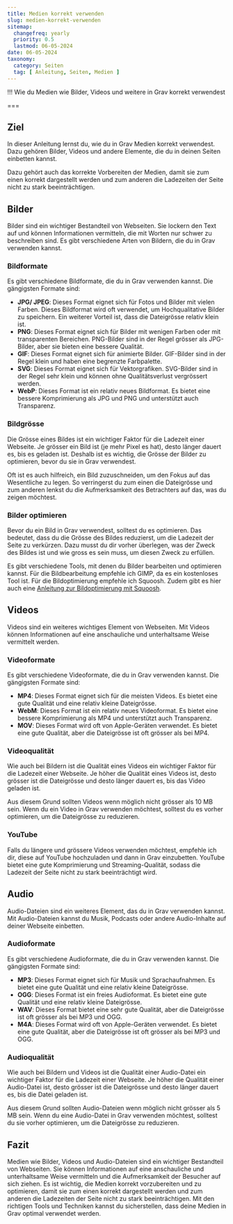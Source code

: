 ```yaml
---
title: Medien korrekt verwenden
slug: medien-korrekt-verwenden
sitemap:
  changefreq: yearly
  priority: 0.5
  lastmod: 06-05-2024
date: 06-05-2024
taxonomy:
  category: Seiten
  tag: [ Anleitung, Seiten, Medien ]
---
```


!!! Wie du Medien wie Bilder, Videos und weitere in Grav korrekt verwendest

===

## Ziel

In dieser Anleitung lernst du, wie du in Grav Medien korrekt verwendest. Dazu gehören Bilder, Videos und andere Elemente, die du in deinen Seiten einbetten kannst.

Dazu gehört auch das korrekte Vorbereiten der Medien, damit sie zum einen korrekt dargestellt werden und zum anderen die Ladezeiten der Seite nicht zu stark beeinträchtigen.

## Bilder

Bilder sind ein wichtiger Bestandteil von Webseiten. Sie lockern den Text auf und können Informationen vermitteln, die mit Worten nur schwer zu beschreiben sind. Es gibt verschiedene Arten von Bildern, die du in Grav verwenden kannst.

### Bildformate

Es gibt verschiedene Bildformate, die du in Grav verwenden kannst. Die gängigsten Formate sind:

- **JPG/ JPEG**: Dieses Format eignet sich für Fotos und Bilder mit vielen Farben. Dieses Bildformat wird oft verwendet, um Hochqualitative Bilder zu speichern. Ein weiterer Vorteil ist, dass die Dateigrösse relativ klein ist.
- **PNG**: Dieses Format eignet sich für Bilder mit wenigen Farben oder mit transparenten Bereichen. PNG-Bilder sind in der Regel grösser als JPG-Bilder, aber sie bieten eine bessere Qualität.
- **GIF**: Dieses Format eignet sich für animierte Bilder. GIF-Bilder sind in der Regel klein und haben eine begrenzte Farbpalette.
- **SVG**: Dieses Format eignet sich für Vektorgrafiken. SVG-Bilder sind in der Regel sehr klein und können ohne Qualitätsverlust vergrössert werden.
- **WebP**: Dieses Format ist ein relativ neues Bildformat. Es bietet eine bessere Komprimierung als JPG und PNG und unterstützt auch Transparenz.

### Bildgrösse

Die Grösse eines Bildes ist ein wichtiger Faktor für die Ladezeit einer Webseite. Je grösser ein Bild ist (je mehr Pixel es hat), desto länger dauert es, bis es geladen ist. Deshalb ist es wichtig, die Grösse der Bilder zu optimieren, bevor du sie in Grav verwendest.

Oft ist es auch hilfreich, ein Bild zuzuschneiden, um den Fokus auf das Wesentliche zu legen. So verringerst du zum einen die Dateigrösse und zum anderen lenkst du die Aufmerksamkeit des Betrachters auf das, was du zeigen möchtest.

### Bilder optimieren

Bevor du ein Bild in Grav verwendest, solltest du es optimieren. Das bedeutet, dass du die Grösse des Bildes reduzierst, um die Ladezeit der Seite zu verkürzen. Dazu musst du dir vorher überlegen, was der Zweck des Bildes ist und wie gross es sein muss, um diesen Zweck zu erfüllen.

Es gibt verschiedene Tools, mit denen du Bilder bearbeiten und optimieren kannst. Für die Bildbearbeitung empfehle ich GIMP, da es ein kostenloses Tool ist. Für die Bildoptimierung empfehle ich Squoosh. Zudem gibt es hier auch eine [Anleitung zur Bildoptimierung mit Squoosh](/tutorial/bilder-mit-squoosh-bearbeiten).

## Videos

Videos sind ein weiteres wichtiges Element von Webseiten. Mit Videos können Informationen auf eine anschauliche und unterhaltsame Weise vermittelt werden.

### Videoformate

Es gibt verschiedene Videoformate, die du in Grav verwenden kannst. Die gängigsten Formate sind:

- **MP4**: Dieses Format eignet sich für die meisten Videos. Es bietet eine gute Qualität und eine relativ kleine Dateigrösse.
- **WebM**: Dieses Format ist ein relativ neues Videoformat. Es bietet eine bessere Komprimierung als MP4 und unterstützt auch Transparenz.
- **MOV**: Dieses Format wird oft von Apple-Geräten verwendet. Es bietet eine gute Qualität, aber die Dateigrösse ist oft grösser als bei MP4.

### Videoqualität

Wie auch bei Bildern ist die Qualität eines Videos ein wichtiger Faktor für die Ladezeit einer Webseite. Je höher die Qualität eines Videos ist, desto grösser ist die Dateigrösse und desto länger dauert es, bis das Video geladen ist.

Aus diesem Grund sollten Videos wenn möglich nicht grösser als 10 MB sein. Wenn du ein Video in Grav verwenden möchtest, solltest du es vorher optimieren, um die Dateigrösse zu reduzieren.

### YouTube

Falls du längere und grössere Videos verwenden möchtest, empfehle ich dir, diese auf YouTube hochzuladen und dann in Grav einzubetten. YouTube bietet eine gute Komprimierung und Streaming-Qualität, sodass die Ladezeit der Seite nicht zu stark beeinträchtigt wird.

## Audio

Audio-Dateien sind ein weiteres Element, das du in Grav verwenden kannst. Mit Audio-Dateien kannst du Musik, Podcasts oder andere Audio-Inhalte auf deiner Webseite einbetten.

### Audioformate

Es gibt verschiedene Audioformate, die du in Grav verwenden kannst. Die gängigsten Formate sind:

- **MP3**: Dieses Format eignet sich für Musik und Sprachaufnahmen. Es bietet eine gute Qualität und eine relativ kleine Dateigrösse.
- **OGG**: Dieses Format ist ein freies Audioformat. Es bietet eine gute Qualität und eine relativ kleine Dateigrösse.
- **WAV**: Dieses Format bietet eine sehr gute Qualität, aber die Dateigrösse ist oft grösser als bei MP3 und OGG.
- **M4A**: Dieses Format wird oft von Apple-Geräten verwendet. Es bietet eine gute Qualität, aber die Dateigrösse ist oft grösser als bei MP3 und OGG.

### Audioqualität

Wie auch bei Bildern und Videos ist die Qualität einer Audio-Datei ein wichtiger Faktor für die Ladezeit einer Webseite. Je höher die Qualität einer Audio-Datei ist, desto grösser ist die Dateigrösse und desto länger dauert es, bis die Datei geladen ist.

Aus diesem Grund sollten Audio-Dateien wenn möglich nicht grösser als 5 MB sein. Wenn du eine Audio-Datei in Grav verwenden möchtest, solltest du sie vorher optimieren, um die Dateigrösse zu reduzieren.

## Fazit

Medien wie Bilder, Videos und Audio-Dateien sind ein wichtiger Bestandteil von Webseiten. Sie können Informationen auf eine anschauliche und unterhaltsame Weise vermitteln und die Aufmerksamkeit der Besucher auf sich ziehen. Es ist wichtig, die Medien korrekt vorzubereiten und zu optimieren, damit sie zum einen korrekt dargestellt werden und zum anderen die Ladezeiten der Seite nicht zu stark beeinträchtigen. Mit den richtigen Tools und Techniken kannst du sicherstellen, dass deine Medien in Grav optimal verwendet werden.
